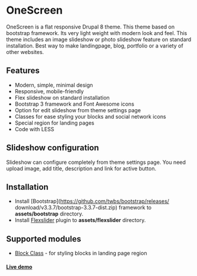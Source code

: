 # OneScreen

OneScreen is a flat responsive Drupal 8 theme. This theme based on bootstrap 
framework. Its very light weight with modern look and feel. This theme includes 
an image slideshow or photo slideshow feature on standard installation. 
Best way to make landingpage, blog, portfolio or a variety of other websites.


## Features
* Modern, simple, minimal design
* Responsive, mobile-friendly
* Flex slideshow on standard installation
* Bootstrap 3 framework and Font Awesome icons
* Option for edit slideshow from theme settings page
* Classes for ease styling your blocks and social network icons
* Special region for landing pages
* Code with LESS


## Slideshow configuration
Slideshow can configure completely from theme settings page. 
You need upload image, add title, description and link for active button.

## Installation
* Install 
[Bootstrap](https://github.com/twbs/bootstrap/releases/
download/v3.3.7/bootstrap-3.3.7-dist.zip) 
framework to **assets/bootstrap** directory.
* Install [Flexslider](https://github.com/woothemes/FlexSlider/zipball/master) 
plugin to **assets/flexslider** directory.


## Supported modules
* [Block Class](https://www.drupal.org/project/block_class) - for styling 
blocks in landing page region

#### [Live demo](http://onescreen.drupal-coding.com/)

